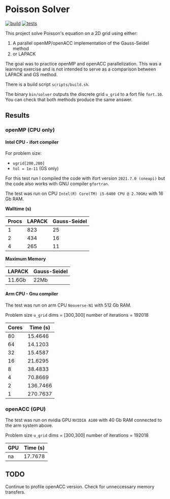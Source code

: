 # Poisson Solver

[![build](https://github.com/TomMelt/Poisson-Solver/actions/workflows/build.yml/badge.svg)](https://github.com/TomMelt/Poisson-Solver/actions/workflows/build.yml)
[![tests](https://github.com/TomMelt/Poisson-Solver/actions/workflows/tests.yml/badge.svg)](https://github.com/TomMelt/Poisson-Solver/actions/workflows/tests.yml)

This project solve Poisson's equation on a 2D grid using either:
1. A parallel openMP/openACC implementation of the Gauss-Seidel method
2. or LAPACK

The goal was to practice openMP and openACC parallelization. This was a learning exercise and is not intended to serve as a comparison
between LAPACK and GS method.

There is a build script `scripts/build.sh`.

The binary `bin/solver` outputs the discrete grid `u_grid` to a fort file `fort.10`. You can check that both methods produce the
same answer.

## Results

### openMP (CPU only)

#### Intel CPU - ifort compiler

For problem size:
* `ugrid[200,200]`
* `tol = 1e-11` (GS only)

For this test run I compiled the code with ifort version `2021.7.0 (oneapi)` but the code also works with GNU compiler
`gfortran`.

The test was run on CPU `Intel(R) Core(TM) i5-6400 CPU @ 2.70GHz` with 16 Gb RAM.

**Walltime (s)**

Procs | LAPACK | Gauss-Seidel
----- | ------ | ------------
1     | 823    | 25
2     | 434    | 16
4     | 265    | 11

**Maximum Memory**

LAPACK | Gauss-Seidel
------ | ------------
11.6Gb | 22Mb

#### Arm CPU - Gnu compiler

The test was run on arm CPU `Neoverse-N1` with 512 Gb RAM.

Problem size `u_grid` dims = [300,300]
number of iterations =       192018

Cores | Time (s)
------|---------
   80 |  15.4646
   64 |  14.1203
   32 |  15.4587
   16 |  21.6295
   8  |  38.4833
   4  |  70.8669
   2  | 136.7466
   1  | 270.7637

### openACC (GPU)

The test was run on nvidia GPU `NVIDIA A100` with 40 Gb RAM connected to the arm system above.

Problem size `u_grid` dims = [300,300]
number of iterations =       192018

GPU   | Time (s)
------|---------
 na   |  17.7678


## TODO

Continue to profile openACC version. Check for unneccessary memory transfers.

